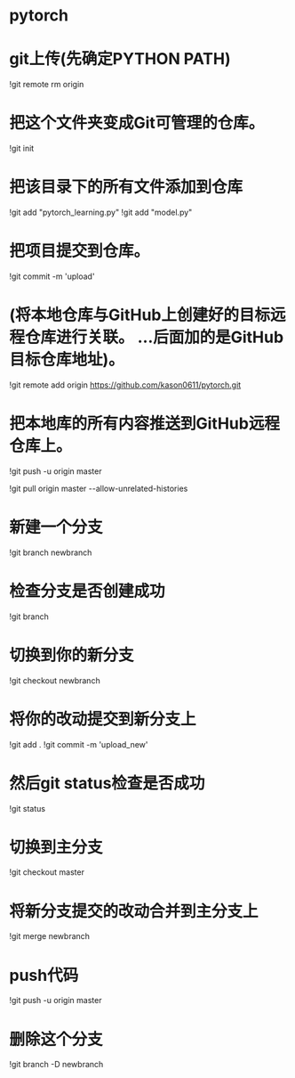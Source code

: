 # pytorch

# git上传(先确定PYTHON PATH)
!git remote rm origin

# 把这个文件夹变成Git可管理的仓库。
!git init

# 把该目录下的所有文件添加到仓库
!git add "pytorch_learning.py"
!git add "model.py"

# 把项目提交到仓库。
!git commit -m 'upload' 

# (将本地仓库与GitHub上创建好的目标远程仓库进行关联。 …后面加的是GitHub目标仓库地址)。
!git remote add origin https://github.com/kason0611/pytorch.git

# 把本地库的所有内容推送到GitHub远程仓库上。
!git push -u origin master

!git pull origin master --allow-unrelated-histories

# 新建一个分支
!git branch newbranch 

# 检查分支是否创建成功
!git branch 
# 切换到你的新分支
!git checkout newbranch

# 将你的改动提交到新分支上
!git add .
!git commit -m 'upload_new'

# 然后git status检查是否成功
!git status 

# 切换到主分支
!git checkout master 

# 将新分支提交的改动合并到主分支上
!git merge newbranch

# push代码
!git push -u origin master

# 删除这个分支
!git branch -D newbranch
